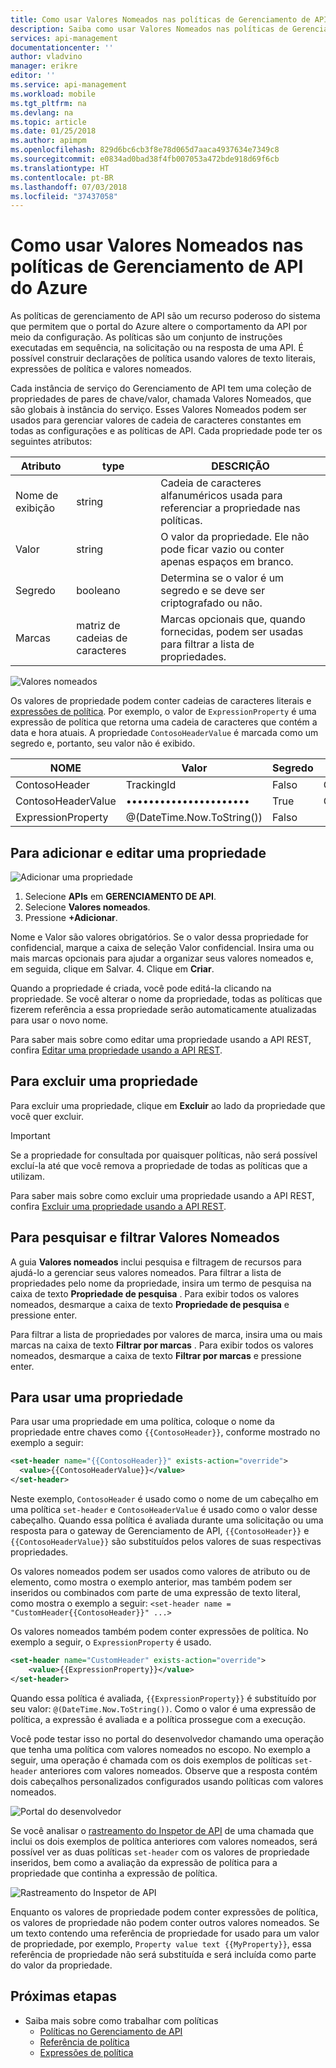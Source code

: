 ```yaml
---
title: Como usar Valores Nomeados nas políticas de Gerenciamento de API do Azure
description: Saiba como usar Valores Nomeados nas políticas de Gerenciamento de API do Azure.
services: api-management
documentationcenter: ''
author: vladvino
manager: erikre
editor: ''
ms.service: api-management
ms.workload: mobile
ms.tgt_pltfrm: na
ms.devlang: na
ms.topic: article
ms.date: 01/25/2018
ms.author: apimpm
ms.openlocfilehash: 829d6bc6cb3f8e78d065d7aaca4937634e7349c8
ms.sourcegitcommit: e0834ad0bad38f4fb007053a472bde918d69f6cb
ms.translationtype: HT
ms.contentlocale: pt-BR
ms.lasthandoff: 07/03/2018
ms.locfileid: "37437058"
---
```

# <a name="how-to-use-named-values-in-azure-api-management-policies"></a>Como usar Valores Nomeados nas políticas de Gerenciamento de API do Azure
As políticas de gerenciamento de API são um recurso poderoso do sistema que permitem que o portal do Azure altere o comportamento da API por meio da configuração. As políticas são um conjunto de instruções executadas em sequência, na solicitação ou na resposta de uma API. É possível construir declarações de política usando valores de texto literais, expressões de política e valores nomeados. 

Cada instância de serviço do Gerenciamento de API tem uma coleção de propriedades de pares de chave/valor, chamada Valores Nomeados, que são globais à instância do serviço. Esses Valores Nomeados podem ser usados para gerenciar valores de cadeia de caracteres constantes em todas as configurações e as políticas de API. Cada propriedade pode ter os seguintes atributos:

| Atributo | type | DESCRIÇÃO |
| --- | --- | --- |
| Nome de exibição |string |Cadeia de caracteres alfanuméricos usada para referenciar a propriedade nas políticas. |
| Valor |string |O valor da propriedade. Ele não pode ficar vazio ou conter apenas espaços em branco. |
|Segredo|booleano|Determina se o valor é um segredo e se deve ser criptografado ou não.|
| Marcas |matriz de cadeias de caracteres |Marcas opcionais que, quando fornecidas, podem ser usadas para filtrar a lista de propriedades. |

![Valores nomeados](./media/api-management-howto-properties/named-values.png)

Os valores de propriedade podem conter cadeias de caracteres literais e [expressões de política](https://msdn.microsoft.com/library/azure/dn910913.aspx). Por exemplo, o valor de `ExpressionProperty` é uma expressão de política que retorna uma cadeia de caracteres que contém a data e hora atuais. A propriedade `ContosoHeaderValue` é marcada como um segredo e, portanto, seu valor não é exibido.

| NOME | Valor | Segredo | Marcas |
| --- | --- | --- | --- |
| ContosoHeader |TrackingId |Falso |Contoso |
| ContosoHeaderValue |•••••••••••••••••••••• |True |Contoso |
| ExpressionProperty |@(DateTime.Now.ToString()) |Falso | |

## <a name="to-add-and-edit-a-property"></a>Para adicionar e editar uma propriedade

![Adicionar uma propriedade](./media/api-management-howto-properties/add-property.png)

1. Selecione **APIs** em **GERENCIAMENTO DE API**.
2. Selecione **Valores nomeados**.
3. Pressione **+Adicionar**.

  Nome e Valor são valores obrigatórios. Se o valor dessa propriedade for confidencial, marque a caixa de seleção Valor confidencial. Insira uma ou mais marcas opcionais para ajudar a organizar seus valores nomeados e, em seguida, clique em Salvar.
4. Clique em **Criar**.

Quando a propriedade é criada, você pode editá-la clicando na propriedade. Se você alterar o nome da propriedade, todas as políticas que fizerem referência a essa propriedade serão automaticamente atualizadas para usar o novo nome.

Para saber mais sobre como editar uma propriedade usando a API REST, confira [Editar uma propriedade usando a API REST](https://msdn.microsoft.com/library/azure/mt651775.aspx#Patch).

## <a name="to-delete-a-property"></a>Para excluir uma propriedade

Para excluir uma propriedade, clique em **Excluir** ao lado da propriedade que você quer excluir.

> [!IMPORTANT]
> Se a propriedade for consultada por quaisquer políticas, não será possível excluí-la até que você remova a propriedade de todas as políticas que a utilizam.
> 
> 

Para saber mais sobre como excluir uma propriedade usando a API REST, confira [Excluir uma propriedade usando a API REST](https://msdn.microsoft.com/library/azure/mt651775.aspx#Delete).

## <a name="to-search-and-filter-named-values"></a>Para pesquisar e filtrar Valores Nomeados

A guia **Valores nomeados** inclui pesquisa e filtragem de recursos para ajudá-lo a gerenciar seus valores nomeados. Para filtrar a lista de propriedades pelo nome da propriedade, insira um termo de pesquisa na caixa de texto **Propriedade de pesquisa** . Para exibir todos os valores nomeados, desmarque a caixa de texto **Propriedade de pesquisa** e pressione enter.

Para filtrar a lista de propriedades por valores de marca, insira uma ou mais marcas na caixa de texto **Filtrar por marcas** . Para exibir todos os valores nomeados, desmarque a caixa de texto **Filtrar por marcas** e pressione enter.

## <a name="to-use-a-property"></a>Para usar uma propriedade

Para usar uma propriedade em uma política, coloque o nome da propriedade entre chaves como `{{ContosoHeader}}`, conforme mostrado no exemplo a seguir:

```xml
<set-header name="{{ContosoHeader}}" exists-action="override">
  <value>{{ContosoHeaderValue}}</value>
</set-header>
```

Neste exemplo, `ContosoHeader` é usado como o nome de um cabeçalho em uma política `set-header` e `ContosoHeaderValue` é usado como o valor desse cabeçalho. Quando essa política é avaliada durante uma solicitação ou uma resposta para o gateway de Gerenciamento de API, `{{ContosoHeader}}` e `{{ContosoHeaderValue}}` são substituídos pelos valores de suas respectivas propriedades.

Os valores nomeados podem ser usados como valores de atributo ou de elemento, como mostra o exemplo anterior, mas também podem ser inseridos ou combinados com parte de uma expressão de texto literal, como mostra o exemplo a seguir: `<set-header name = "CustomHeader{{ContosoHeader}}" ...>`

Os valores nomeados também podem conter expressões de política. No exemplo a seguir, o `ExpressionProperty` é usado.

```xml
<set-header name="CustomHeader" exists-action="override">
    <value>{{ExpressionProperty}}</value>
</set-header>
```

Quando essa política é avaliada, `{{ExpressionProperty}}` é substituído por seu valor: `@(DateTime.Now.ToString())`. Como o valor é uma expressão de política, a expressão é avaliada e a política prossegue com a execução.

Você pode testar isso no portal do desenvolvedor chamando uma operação que tenha uma política com valores nomeados no escopo. No exemplo a seguir, uma operação é chamada com os dois exemplos de políticas `set-header` anteriores com valores nomeados. Observe que a resposta contém dois cabeçalhos personalizados configurados usando políticas com valores nomeados. 

![Portal do desenvolvedor][api-management-send-results]

Se você analisar o [rastreamento do Inspetor de API](api-management-howto-api-inspector.md) de uma chamada que inclui os dois exemplos de política anteriores com valores nomeados, será possível ver as duas políticas `set-header` com os valores de propriedade inseridos, bem como a avaliação da expressão de política para a propriedade que continha a expressão de política.

![Rastreamento do Inspetor de API][api-management-api-inspector-trace]

Enquanto os valores de propriedade podem conter expressões de política, os valores de propriedade não podem conter outros valores nomeados. Se um texto contendo uma referência de propriedade for usado para um valor de propriedade, por exemplo, `Property value text {{MyProperty}}`, essa referência de propriedade não será substituída e será incluída como parte do valor da propriedade.

## <a name="next-steps"></a>Próximas etapas
* Saiba mais sobre como trabalhar com políticas
  * [Políticas no Gerenciamento de API](api-management-howto-policies.md)
  * [Referência de política](https://msdn.microsoft.com/library/azure/dn894081.aspx)
  * [Expressões de política](https://msdn.microsoft.com/library/azure/dn910913.aspx)

[api-management-send-results]: ./media/api-management-howto-properties/api-management-send-results.png
[api-management-properties-filter]: ./media/api-management-howto-properties/api-management-properties-filter.png
[api-management-api-inspector-trace]: ./media/api-management-howto-properties/api-management-api-inspector-trace.png

